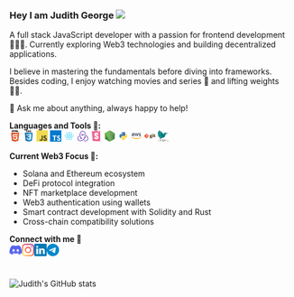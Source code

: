 ### Hey I am Judith George <img src="https://media.giphy.com/media/hvRJCLFzcasrR4ia7z/giphy.gif" width="25px">
 
A full stack JavaScript developer with a passion for frontend development👨🏻‍💻. Currently exploring Web3 technologies and building decentralized applications.

I believe in mastering the fundamentals before diving into frameworks.
Besides coding, I enjoy watching movies and series 🍿 and lifting weights 🏋️‍♂️.

💬 Ask me about anything, always happy to help!

**Languages and Tools 🧰:**  
<code><img height="20" src="https://raw.githubusercontent.com/github/explore/80688e429a7d4ef2fca1e82350fe8e3517d3494d/topics/html/html.png"></code>
<code><img height="20" src="https://raw.githubusercontent.com/github/explore/80688e429a7d4ef2fca1e82350fe8e3517d3494d/topics/css/css.png"></code>
<code><img height="20" src="https://raw.githubusercontent.com/github/explore/80688e429a7d4ef2fca1e82350fe8e3517d3494d/topics/javascript/javascript.png"></code>
<code><img height="20" src="https://raw.githubusercontent.com/github/explore/80688e429a7d4ef2fca1e82350fe8e3517d3494d/topics/typescript/typescript.png"></code>
<code><img height="20" src="https://raw.githubusercontent.com/github/explore/80688e429a7d4ef2fca1e82350fe8e3517d3494d/topics/react/react.png"></code>
<code><img height="20" src="https://raw.githubusercontent.com/github/explore/80688e429a7d4ef2fca1e82350fe8e3517d3494d/topics/redux/redux.png"></code>
<code><img height="20" src="https://raw.githubusercontent.com/github/explore/80688e429a7d4ef2fca1e82350fe8e3517d3494d/topics/storybook/storybook.png"></code>
<code><img height="20" src="https://raw.githubusercontent.com/github/explore/80688e429a7d4ef2fca1e82350fe8e3517d3494d/topics/nodejs/nodejs.png"></code>
<code><img height="20" src="https://raw.githubusercontent.com/github/explore/80688e429a7d4ef2fca1e82350fe8e3517d3494d/topics/python/python.png"></code>
<code><img height="20" src="https://raw.githubusercontent.com/github/explore/80688e429a7d4ef2fca1e82350fe8e3517d3494d/topics/aws/aws.png"></code>
<code><img height="20" src="https://raw.githubusercontent.com/github/explore/80688e429a7d4ef2fca1e82350fe8e3517d3494d/topics/git/git.png"></code>
<code><img height="20" src="https://raw.githubusercontent.com/github/explore/80688e429a7d4ef2fca1e82350fe8e3517d3494d/topics/latex/latex.png"></code>



**Current Web3 Focus 🚀:**
- Solana and Ethereum ecosystem
- DeFi protocol integration
- NFT marketplace development
- Web3 authentication using wallets
- Smart contract development with Solidity and Rust
- Cross-chain compatibility solutions

**Connect with me 🍲**  
<a href="https://discordapp.com/users/jude3938">
  <img align="left" alt="Judith's Discord" width="22px" src="https://raw.githubusercontent.com/CLorant/readme-social-icons/main/medium/colored/discord.svg" />
</a>
<a href="https://www.instagram.com/judith__george/">
  <img align="left" alt="Judith's Instagram" width="22px" src="https://raw.githubusercontent.com/CLorant/readme-social-icons/main/medium/colored/instagram.svg" />
</a>
<a href="https://www.linkedin.com/in/itsmejudith">
  <img align="left" alt="Judith's Linkedin" width="22px" src="https://raw.githubusercontent.com/CLorant/readme-social-icons/main/medium/colored/linkedin.svg" />
</a>
<a href="t.me/jude98">
  <img align="left" alt="Judith's Telegram" width="22px" src="https://raw.githubusercontent.com/CLorant/readme-social-icons/main/medium/colored/telegram.svg" />
</a>

<br><br>

![Judith's GitHub stats](https://github-readme-stats.vercel.app/api?username=jude98&show_icons=true&theme=radical)
